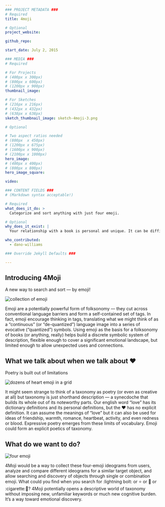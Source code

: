 ```yaml
---
### PROJECT METADATA ###
# Required
title: 4moji

# Optional
project_website:

github_repo:

start_date: July 2, 2015

### MEDIA ###
# Required

# For Projects
# (400px x 300px)
# (800px x 600px)
# (1200px x 900px)
thumbnail_image:

# For Sketches
# (216px x 216px)
# (432px x 432px)
# (638px x 638px)
sketch_thumbnail_image: sketch-4moji-3.png

# Optional

# Two aspect ratios needed
# (800px  x 450px)
# (1200px x 675px)
# (1600px x 900px)
# (2100px x 1000px)
hero_image:
# (400px x 400px)
# (800px x 800px)
hero_image_square:

video:

### CONTENT FIELDS ###
# (Markdown syntax acceptable!)

# Required
what_does_it_do: >
  Categorize and sort anything with just four emoji.

# Optional
why_does_it_exist: |
  Your relationship with a book is personal and unique. It can be difficult to describe this relationship in a way that’s both meaningful to you, but using common words that other readers might search for themselves. 4moji uses the restricted — but emotional — character set of emoji to create descriptions and connections that are memorable and findable. It creates a poetry of taxonomy.

who_contributed:
  - dano-williams

### Override Jekyll Defaults ###

---
```


## Introducing 4Moji

A new way to search and sort — by emoji!

![collection of emoji](4moji-point-1.png)

Emoji are a potentially powerful form of folksonomy — they cut across conventional language barriers and form a self-contained set of tags. In fact, emoji encourage thinking in tags, translating what we might think of as a “continuous” (or “de-quantized”) language image into a series of evocative (“quantized”) symbols. Using emoji as the basis for a folksonomy of books (or anything, really) helps build a discrete symbolic system of description, flexible enough to cover a significant emotional landscape, but limited enough to allow unexpected uses and connections.

## What we talk about when we talk about :heart:

Poetry is built out of limitations

![dozens of heart emoji in a grid](4moji-point-2.png)

It might seem strange to think of a taxonomy as poetry (or even as creative at all) but taxonomy is just shorthand description — a synecdoche that builds its whole out of its noteworthy parts. Our english word “love” has its dictionary definitions and its personal definitions, but the :heart: has no explicit definition. It can assume the meanings of “love” but it can also be used for ideas of friendship, warmth, romance, heartbeat, activity, and even redness or blood. Expressive poetry emerges from these limits of vocabulary. Emoji could form an explicit poetics of taxonomy.

## What do we want to do?

![four emoji](4moji-point-3.png)

4Moji would be a way to collect these four-emoji ideograms from users, analyze and compare different ideograms for a similar target object, and allow searching and discovery of objects through single or combination emoji. What could you find when you search for :lightning bolt: or :star: or :syringe: or :cigarette::whale:? 4Moji potentially opens a descriptive world of taxonomy without imposing new, unfamiliar keywords or much new cognitive burden. It’s a way toward emotional discovery.

